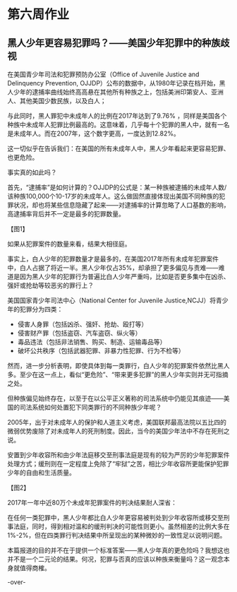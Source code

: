# 第六周作业
### 
## 黑人少年更容易犯罪吗？——美国少年犯罪中的种族歧视

在美国青少年司法和犯罪预防办公室（Office of Juvenile Justice and Delinquency Prevention, OJJDP）公布的数据中，从1980年记录在档开始，黑人少年的逮捕率曲线始终高高悬在其他所有种族之上，包括美洲印第安人、亚洲人、其他美国少数民族，以及白人；

与此同时，黑人罪犯中未成年人的比例在2017年达到了9.76% ，同样是美国各个种族中未成年人犯罪比例最高的。这意味着，几乎每十个犯罪的黑人中，就有一名是未成年人。而在2007年，这个数字更高，一度达到12.82%。

这一切似乎在告诉我们：在美国的所有未成年人中，黑人少年看起来更容易犯罪、也更危险。

事实真的如此吗？

首先，“逮捕率”是如何计算的？OJJDP的公式是：某一种族被逮捕的未成年人数/该种族100,000个10-17岁的未成年人。这么做固然直接体现出美国不同种族的犯罪状况，却也将某些信息隐藏了起来——对逮捕率的计算忽略了人口基数的影响，高逮捕率背后并不一定是最多的犯罪数量。

【图1】

如果从犯罪案件的数量来看，结果大相径庭。

事实上，白人少年的犯罪数量才是最多的，在美国2017年所有未成年犯罪案件中，白人占据了将近一半。黑人少年仅占35%，却承担了更多偏见与责难——难道是因为黑人少年的犯罪行为普遍比白人少年严重吗，比如是否更多集中在凶杀、强奸或抢劫等较恶劣的罪行上？

美国国家青少年司法中心（National Center for Juvenile Justice,NCJJ）将青少年的犯罪分为四类：

- 侵害人身罪（包括凶杀、强奸、抢劫、殴打等）
- 侵害财产罪（包括盗窃、汽车盗窃、纵火等）
- 毒品违法（包括非法销售、购买、制造、运输毒品等）
- 破坏公共秩序（包括武器犯罪、非暴力性犯罪、行为不检等）

然而，进一步分析表明，即使具体到每一类罪行，白人少年的犯罪案件依然比黑人多。至少在这一点上，看似“更危险”、“带来更多犯罪”的黑人少年实则并无可指摘之处。

但种族偏见始终存在，以至于在以公平正义著称的司法系统中仍能见其痕迹——美国的司法系统如何处置犯下同类罪行的不同种族少年呢？

2005年，出于对未成年人的保护和人道主义考虑，美国联邦最高法院以五比四的微弱优势废除了对未成年人的死刑制度。因此，当今的美国少年法中不存在死刑之说。

安置到少年收容所和由少年法庭移交至刑事法庭是现有的较为严厉的少年犯罪案件处理方式；缓刑则在一定程度上免除了“牢狱”之苦，相比少年收容所更能保护犯罪少年的自由和生活质量。

【图2】

2017年一年中近80万个未成年犯罪案件的判决结果耐人深省：

在任何一类犯罪中，黑人少年都比白人少年更容易被判处到少年收容所或移交至刑事法庭，同时，得到相对温和的缓刑判决的可能性则更小。虽然相差的比例大多在1%-2%，但在四类罪行判决结果中所呈现出的某种微妙的一致性足以说明问题。

本篇报道的目的并不在于提供一个标准答案——黑人少年真的更危险吗？我想这也并不是一个二元论的结果。何况，犯罪与否真的应该以种族来衡量吗？这一观念本身就值得商榷。

-over-




